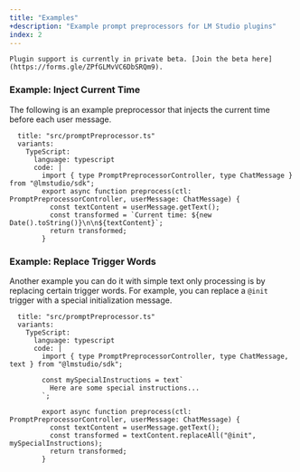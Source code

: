 ```yaml
---
title: "Examples"
+description: "Example prompt preprocessors for LM Studio plugins"
index: 2
---
```


```lms_private_beta
Plugin support is currently in private beta. [Join the beta here](https://forms.gle/ZPfGLMvVC6DbSRQm9).
```

### Example: Inject Current Time

The following is an example preprocessor that injects the current time before each user message.

```lms_code_snippet
  title: "src/promptPreprocessor.ts"
  variants:
    TypeScript:
      language: typescript
      code: |
        import { type PromptPreprocessorController, type ChatMessage } from "@lmstudio/sdk";
        export async function preprocess(ctl: PromptPreprocessorController, userMessage: ChatMessage) {
          const textContent = userMessage.getText();
          const transformed = `Current time: ${new Date().toString()}\n\n${textContent}`;
          return transformed;
        }
```

### Example: Replace Trigger Words

Another example you can do it with simple text only processing is by replacing certain trigger words. For example, you can replace a `@init` trigger with a special initialization message.

```lms_code_snippet
  title: "src/promptPreprocessor.ts"
  variants:
    TypeScript:
      language: typescript
      code: |
        import { type PromptPreprocessorController, type ChatMessage, text } from "@lmstudio/sdk";

        const mySpecialInstructions = text`
          Here are some special instructions...
        `;

        export async function preprocess(ctl: PromptPreprocessorController, userMessage: ChatMessage) {
          const textContent = userMessage.getText();
          const transformed = textContent.replaceAll("@init", mySpecialInstructions);
          return transformed;
        }
```
